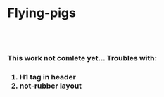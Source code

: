 <h1> Flying-pigs</h1><br>
<h2Simple HTML page (homework)</h2><br> 
<h3>This work not comlete yet... Troubles with:<h3>
<ol>
<li>H1 tag in header</li>
<li>not-rubber layout</li>
</ol>
